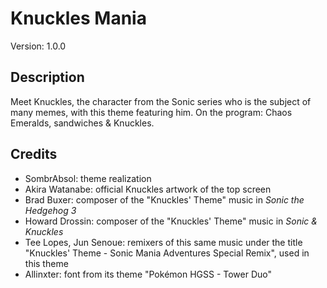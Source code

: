 # Knuckles Mania

Version: 1.0.0

## Description
Meet Knuckles, the character from the Sonic series who is the subject of many memes, with this theme featuring him. On the program: Chaos Emeralds, sandwiches & Knuckles.

## Credits
- SombrAbsol: theme realization
- Akira Watanabe: official Knuckles artwork of the top screen
- Brad Buxer: composer of the "Knuckles' Theme" music in *Sonic the Hedgehog 3*
- Howard Drossin: composer of the "Knuckles' Theme" music in *Sonic & Knuckles*
- Tee Lopes, Jun Senoue: remixers of this same music under the title "Knuckles' Theme - Sonic Mania Adventures Special Remix", used in this theme
- Allinxter: font from its theme "Pokémon HGSS - Tower Duo"
